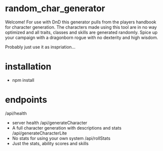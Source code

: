 # random_char_generator

Welcome! For use with DnD this generator pulls from the players handbook for character generation.
The characters made using this tool are in no way optimized and all traits, classes and skills are generated randomly.
Spice up your campaign with a dragonborn rogue with no dexterity and high wisdom.

Probably just use it as inspriation...

# installation

- npm install

# endpoints
/api/health
- server health
/api/generateCharacter
- A full character generation with descriptions and stats
/api/generateCharacterLite
- No stats for using your own system
/api/rollStats
- Just the stats, ability scores and skills
